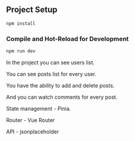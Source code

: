 ## Project Setup

```sh
npm install
```

### Compile and Hot-Reload for Development

```sh
npm run dev
```


In the project you can see users list.

You can see posts list for every user.

You have the ability to add and delete posts.

And you can watch comments for every post.

State management -  Pinia. 

Router - Vue Router

API - jsonplaceholder

